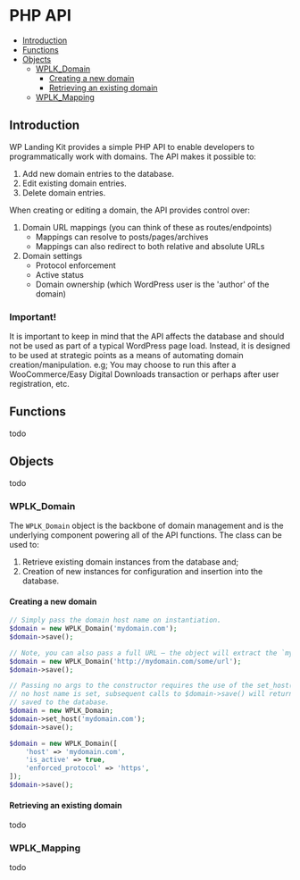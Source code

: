 # PHP API

- [Introduction](#introduction)
- [Functions](#functions)
- [Objects](#objects)
  - [WPLK_Domain](#wplk_domain)
    - [Creating a new domain](#creating_a_new_domain)
    - [Retrieving an existing domain](#retrieving_an_existing_domain)
  - [WPLK_Mapping](#wplk_mapping)

## Introduction

WP Landing Kit provides a simple PHP API to enable developers to programmatically work with domains. The API makes it
possible to:

1. Add new domain entries to the database.
1. Edit existing domain entries.
1. Delete domain entries.

When creating or editing a domain, the API provides control over:

1. Domain URL mappings (you can think of these as routes/endpoints)
    - Mappings can resolve to posts/pages/archives
    - Mappings can also redirect to both relative and absolute URLs
1. Domain settings
    - Protocol enforcement
    - Active status
    - Domain ownership (which WordPress user is the 'author' of the domain)

### Important!

It is important to keep in mind that the API affects the database and should not be used as part of a typical WordPress
page load. Instead, it is designed to be used at strategic points as a means of automating domain creation/manipulation.
e.g; You may choose to run this after a WooCommerce/Easy Digital Downloads transaction or perhaps after user
registration, etc.

## Functions

todo

## Objects

todo

### WPLK_Domain

The `WPLK_Domain` object is the backbone of domain management and is the underlying component powering all of the API
functions. The class can be used to:

1. Retrieve existing domain instances from the database and;
1. Creation of new instances for configuration and insertion into the database.

#### Creating a new domain

```php
// Simply pass the domain host name on instantiation.
$domain = new WPLK_Domain('mydomain.com');
$domain->save();
```

```php
// Note, you can also pass a full URL — the object will extract the `mydomain.com` host name in this case.
$domain = new WPLK_Domain('http://mydomain.com/some/url');
$domain->save();
```

```php
// Passing no args to the constructor requires the use of the set_host() method to set the actual domain host name. If
// no host name is set, subsequent calls to $domain->save() will return a WP_Error object and the domain will not be
// saved to the database.
$domain = new WPLK_Domain;
$domain->set_host('mydomain.com');
$domain->save();
```

```php
$domain = new WPLK_Domain([
    'host' => 'mydomain.com',
    'is_active' => true,
    'enforced_protocol' => 'https',
]);
$domain->save();
```

#### Retrieving an existing domain

todo

### WPLK_Mapping

todo